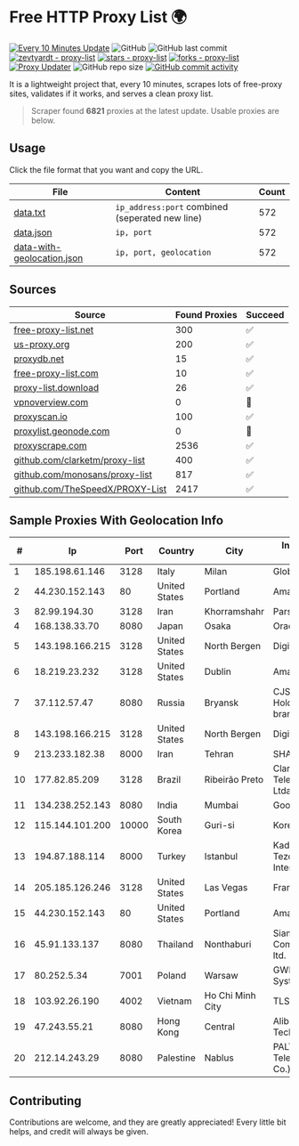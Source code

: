 
# Free HTTP Proxy List 🌍

[![Every 10 Minutes Update](https://github.com/mertguvencli/http-proxy-list/actions/workflows/main.yml/badge.svg?branch=main)](https://github.com/mertguvencli/http-proxy-list/actions/workflows/main.yml)
![GitHub](https://img.shields.io/github/license/mertguvencli/http-proxy-list)
![GitHub last commit](https://img.shields.io/github/last-commit/mertguvencli/http-proxy-list)
[![zevtyardt - proxy-list](https://img.shields.io/static/v1?label=zevtyardt&message=proxy-list&color=blue&logo=github)](https://github.com/zevtyardt/proxy-list "Go to GitHub repo")
[![stars - proxy-list](https://img.shields.io/github/stars/zevtyardt/proxy-list?style=social)](https://github.com/zevtyardt/proxy-list)
[![forks - proxy-list](https://img.shields.io/github/forks/zevtyardt/proxy-list?style=social)](https://github.com/zevtyardt/proxy-list)
[![Proxy Updater](https://github.com/zevtyardt/proxy-list/workflows/Proxy%20Updater/badge.svg)](https://github.com/zevtyardt/proxy-list/actions?query=workflow:"Proxy+Updater")
![GitHub repo size](https://img.shields.io/github/repo-size/zevtyardt/proxy-list)
[![GitHub commit activity](https://img.shields.io/github/commit-activity/m/zevtyardt/proxy-list?logo=commits)](https://github.com/zevtyardt/proxy-list/commits/main)

It is a lightweight project that, every 10 minutes, scrapes lots of free-proxy sites, validates if it works, and serves a clean proxy list.

> Scraper found **6821** proxies at the latest update. Usable proxies are below.

## Usage

Click the file format that you want and copy the URL.

|File|Content|Count|
|----|-------|-----|
|[data.txt](https://raw.githubusercontent.com/mertguvencli/http-proxy-list/main/proxy-list/data.txt)|`ip_address:port` combined (seperated new line)|572|
|[data.json](https://raw.githubusercontent.com/mertguvencli/http-proxy-list/main/proxy-list/data.json)|`ip, port`|572|
|[data-with-geolocation.json](https://raw.githubusercontent.com/mertguvencli/http-proxy-list/main/proxy-list/data-with-geolocation.json)|`ip, port, geolocation`|572|

## Sources

|Source|Found Proxies|Succeed|
|------|-------------|-------|
|[free-proxy-list.net](https://free-proxy-list.net)|300|✅|
|[us-proxy.org](https://www.us-proxy.org)|200|✅|
|[proxydb.net](http://proxydb.net)|15|✅|
|[free-proxy-list.com](https://free-proxy-list.com/?page=&port=&type%5B%5D=http&type%5B%5D=https&up_time=0&search=Search)|10|✅|
|[proxy-list.download](https://www.proxy-list.download/HTTP)|26|✅|
|[vpnoverview.com](https://vpnoverview.com/privacy/anonymous-browsing/free-proxy-servers)|0|🚫|
|[proxyscan.io](https://www.proxyscan.io)|100|✅|
|[proxylist.geonode.com](https://proxylist.geonode.com/api/proxy-list?limit=300&page=1&sort_by=lastChecked&sort_type=desc&protocols=http,https)|0|🚫|
|[proxyscrape.com](https://api.proxyscrape.com/v2/?request=displayproxies&protocol=http&timeout=10000&country=all&ssl=all&anonymity=all)|2536|✅|
|[github.com/clarketm/proxy-list](https://raw.githubusercontent.com/clarketm/proxy-list/master/proxy-list-raw.txt)|400|✅|
|[github.com/monosans/proxy-list](https://raw.githubusercontent.com/monosans/proxy-list/main/proxies/http.txt)|817|✅|
|[github.com/TheSpeedX/PROXY-List](https://raw.githubusercontent.com/TheSpeedX/PROXY-List/master/http.txt)|2417|✅|


## Sample Proxies With Geolocation Info

|#|Ip|Port|Country|City|Internet Service Provider|
|-|--|----|-------|----|-------------------------|
|1|185.198.61.146|3128|Italy|Milan|Global Router LLC|
|2|44.230.152.143|80|United States|Portland|Amazon.com, Inc.|
|3|82.99.194.30|3128|Iran|Khorramshahr|ParsOnline Co.|
|4|168.138.33.70|8080|Japan|Osaka|Oracle Corporation|
|5|143.198.166.215|3128|United States|North Bergen|DigitalOcean, LLC|
|6|18.219.23.232|3128|United States|Dublin|Amazon.com, Inc.|
|7|37.112.57.47|8080|Russia|Bryansk|CJSC "ER-Telecom Holding" Bryansk branch|
|8|143.198.166.215|3128|United States|North Bergen|DigitalOcean, LLC|
|9|213.233.182.38|8000|Iran|Tehran|SHARIF-EDU|
|10|177.82.85.209|3128|Brazil|Ribeirão Preto|Claro NXT Telecomunicacoes Ltda|
|11|134.238.252.143|8080|India|Mumbai|Google LLC|
|12|115.144.101.200|10000|South Korea|Guri-si|Korea Telecom|
|13|194.87.188.114|8000|Turkey|Istanbul|Kadir Huseyin Tezcan Nosspeed Internet Teknolojileri|
|14|205.185.126.246|3128|United States|Las Vegas|FranTech Solutions|
|15|44.230.152.143|80|United States|Portland|Amazon.com, Inc.|
|16|45.91.133.137|8080|Thailand|Nonthaburi|Siamdata Communication Co., ltd.|
|17|80.252.5.34|7001|Poland|Warsaw|GWNET Autonomus System|
|18|103.92.26.190|4002|Vietnam|Ho Chi Minh City|TLSOFT|
|19|47.243.55.21|8080|Hong Kong|Central|Alibaba (US) Technology Co., Ltd.|
|20|212.14.243.29|8080|Palestine|Nablus|PALTEL (Palestine Telecommunications Co.).|



## Contributing

Contributions are welcome, and they are greatly appreciated! Every
little bit helps, and credit will always be given.

